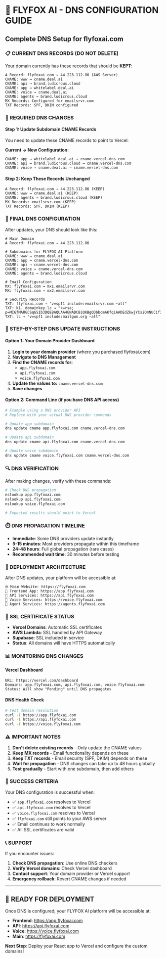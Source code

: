 # 🚀 FLYFOX AI - DNS CONFIGURATION GUIDE
## **Complete DNS Setup for flyfoxai.com**

### **📋 CURRENT DNS RECORDS (DO NOT DELETE)**

Your domain currently has these records that should be **KEPT**:

```
A Record: flyfoxai.com → 44.223.112.86 (AWS Server)
CNAME: www → cname.deal.ai
CNAME: api → brand.ludicrous.cloud
CNAME: app → whitelabel.deal.ai
CNAME: voice → cname.deal.ai
CNAME: agents → brand.ludicrous.cloud
MX Records: Configured for emailsrvr.com
TXT Records: SPF, DKIM configured
```

### **🔧 REQUIRED DNS CHANGES**

#### **Step 1: Update Subdomain CNAME Records**

You need to update these CNAME records to point to Vercel:

**Current → New Configuration:**

```
CNAME: app → whitelabel.deal.ai → cname.vercel-dns.com
CNAME: api → brand.ludicrous.cloud → cname.vercel-dns.com  
CNAME: voice → cname.deal.ai → cname.vercel-dns.com
```

#### **Step 2: Keep These Records Unchanged**

```
A Record: flyfoxai.com → 44.223.112.86 (KEEP)
CNAME: www → cname.deal.ai (KEEP)
CNAME: agents → brand.ludicrous.cloud (KEEP)
MX Records: emailsrvr.com (KEEP)
TXT Records: SPF, DKIM (KEEP)
```

### **🚀 FINAL DNS CONFIGURATION**

After updates, your DNS should look like this:

```
# Main Domain
A Record: flyfoxai.com → 44.223.112.86

# Subdomains for FLYFOX AI Platform
CNAME: www → cname.deal.ai
CNAME: app → cname.vercel-dns.com
CNAME: api → cname.vercel-dns.com
CNAME: voice → cname.vercel-dns.com
CNAME: agents → brand.ludicrous.cloud

# Email Configuration
MX: flyfoxai.com → mx1.emailsrvr.com
MX: flyfoxai.com → mx2.emailsrvr.com

# Security Records
TXT: flyfoxai.com → "v=spf1 include:emailsrvr.com ~all"
TXT: k1._domainkey.lc → "k=rsa; p=MIGfMA0GCSqGSIb3DQEBAQUAA4GNADCBiQKBgQDbbcmAKfqiAADEdZkwjYCsiOmNUC1f3dwIrhVfVf13dHk33ba6hFaG0kYebOaOdLxG+bw2tL8+h00P6Wgr2Aq9G29kY1q+tu8MpsqZRA26oQSz7fqQul4wdNJtrAxxvqZ1ORgKOBatobVmQ9atf+k0YtNwG3BcF9oqtv7HBAdEzQIDAQAB"
TXT: lc → "v=spf1 include:mailgun.org ~all"
```

### **📱 STEP-BY-STEP DNS UPDATE INSTRUCTIONS**

#### **Option 1: Your Domain Provider Dashboard**

1. **Login to your domain provider** (where you purchased flyfoxai.com)
2. **Navigate to DNS Management**
3. **Find the CNAME records for:**
   - `app.flyfoxai.com`
   - `api.flyfoxai.com` 
   - `voice.flyfoxai.com`
4. **Update the values to:** `cname.vercel-dns.com`
5. **Save changes**

#### **Option 2: Command Line (if you have DNS API access)**

```bash
# Example using a DNS provider API
# Replace with your actual DNS provider commands

# Update app subdomain
dns update cname app.flyfoxai.com cname.vercel-dns.com

# Update api subdomain  
dns update cname api.flyfoxai.com cname.vercel-dns.com

# Update voice subdomain
dns update cname voice.flyfoxai.com cname.vercel-dns.com
```

### **🔍 DNS VERIFICATION**

After making changes, verify with these commands:

```bash
# Check DNS propagation
nslookup app.flyfoxai.com
nslookup api.flyfoxai.com
nslookup voice.flyfoxai.com

# Expected results should point to Vercel
```

### **⏱️ DNS PROPAGATION TIMELINE**

- **Immediate**: Some DNS providers update instantly
- **5-15 minutes**: Most providers propagate within this timeframe
- **24-48 hours**: Full global propagation (rare cases)
- **Recommended wait time**: 30 minutes before testing

### **🚀 DEPLOYMENT ARCHITECTURE**

After DNS updates, your platform will be accessible at:

```
🌐 Main Website: https://flyfoxai.com
📱 Frontend App: https://app.flyfoxai.com
🔧 API Services: https://api.flyfoxai.com
🎤 Voice Services: https://voice.flyfoxai.com
🤖 Agent Services: https://agents.flyfoxai.com
```

### **🔐 SSL CERTIFICATE STATUS**

- **Vercel Domains**: Automatic SSL certificates
- **AWS Lambda**: SSL handled by API Gateway
- **Supabase**: SSL included in service
- **Status**: All domains will have HTTPS automatically

### **📊 MONITORING DNS CHANGES**

#### **Vercel Dashboard**
```
URL: https://vercel.com/dashboard
Domains: app.flyfoxai.com, api.flyfoxai.com, voice.flyfoxai.com
Status: Will show "Pending" until DNS propagates
```

#### **DNS Health Check**
```bash
# Test domain resolution
curl -I https://app.flyfoxai.com
curl -I https://api.flyfoxai.com
curl -I https://voice.flyfoxai.com
```

### **⚠️ IMPORTANT NOTES**

1. **Don't delete existing records** - Only update the CNAME values
2. **Keep MX records** - Email functionality depends on these
3. **Keep TXT records** - Email security (SPF, DKIM) depends on these
4. **Wait for propagation** - DNS changes can take up to 48 hours globally
5. **Test gradually** - Start with one subdomain, then add others

### **🎯 SUCCESS CRITERIA**

Your DNS configuration is successful when:

- ✅ `app.flyfoxai.com` resolves to Vercel
- ✅ `api.flyfoxai.com` resolves to Vercel  
- ✅ `voice.flyfoxai.com` resolves to Vercel
- ✅ `flyfoxai.com` still points to your AWS server
- ✅ Email continues to work normally
- ✅ All SSL certificates are valid

### **📞 SUPPORT**

If you encounter issues:

1. **Check DNS propagation**: Use online DNS checkers
2. **Verify Vercel domains**: Check Vercel dashboard
3. **Contact support**: Your domain provider or Vercel support
4. **Emergency rollback**: Revert CNAME changes if needed

---

## **🚀 READY FOR DEPLOYMENT**

Once DNS is configured, your FLYFOX AI platform will be accessible at:
- **Frontend**: https://app.flyfoxai.com
- **API**: https://api.flyfoxai.com  
- **Voice**: https://voice.flyfoxai.com
- **Main**: https://flyfoxai.com

**Next Step**: Deploy your React app to Vercel and configure the custom domains!
